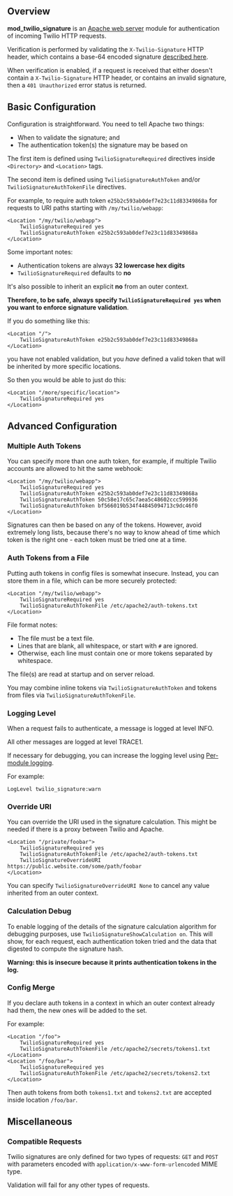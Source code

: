 ## Overview

**mod\_twilio\_signature** is an [Apache web server](http://en.wikipedia.org/wiki/Apache_HTTP_Server) module for authentication of incoming Twilio HTTP requests.

Verification is performed by validating the `X-Twilio-Signature` HTTP header, which contains a base-64 encoded signature [described here](https://www.twilio.com/docs/usage/security#validating-requests).

When verification is enabled, if a request is received that either doesn't contain a `X-Twilio-Signature` HTTP header, or contains an invalid signature, then a `401 Unauthorized` error status is returned.

## Basic Configuration

Configuration is straightforward. You need to tell Apache two things:

* When to validate the signature; and
* The authentication token(s) the signature may be based on

The first item is defined using `TwilioSignatureRequired` directives inside `<Directory>` and `<Location>` tags.

The second item is defined using `TwilioSignatureAuthToken` and/or `TwilioSignatureAuthTokenFile` directives.

For example, to require auth token `e25b2c593ab0def7e23c11d83349868a` for requests to URI paths starting with `/my/twilio/webapp`:

```
<Location "/my/twilio/webapp">
    TwilioSignatureRequired yes
    TwilioSignatureAuthToken e25b2c593ab0def7e23c11d83349868a
</Location>
```

Some important notes:

* Authentication tokens are always **32 lowercase hex digits**
* `TwilioSignatureRequired` defaults to **no**

It's also possible to inherit an explicit **no** from an outer context.

**Therefore, to be safe, always specify `TwilioSignatureRequired yes` when you want to enforce signature validation**.

If you do something like this:

```
<Location "/">
    TwilioSignatureAuthToken e25b2c593ab0def7e23c11d83349868a
</Location>
```

you have not enabled validation, but you _have_ defined a valid token that will be inherited by more specific locations.

So then you would be able to just do this:

```
<Location "/more/specific/location">
    TwilioSignatureRequired yes
</Location>
```

## Advanced Configuration

### Multiple Auth Tokens

You can specify more than one auth token, for example, if multiple Twilio accounts are allowed to hit the same webhook:

```
<Location "/my/twilio/webapp">
    TwilioSignatureRequired yes
    TwilioSignatureAuthToken e25b2c593ab0def7e23c11d83349868a
    TwilioSignatureAuthToken 50c58e17c65c7aea5c48602ccc599936
    TwilioSignatureAuthToken bf566019b534f44845094713c9dc46f0
</Location>
```

Signatures can then be based on any of the tokens. However, avoid extremely long lists, because there's no way to know ahead of time which token is the right one - each token must be tried one at a time.

### Auth Tokens from a File

Putting auth tokens in config files is somewhat insecure. Instead, you can store them in a file, which can be more securely protected:

```
<Location "/my/twilio/webapp">
    TwilioSignatureRequired yes
    TwilioSignatureAuthTokenFile /etc/apache2/auth-tokens.txt
</Location>
```
File format notes:
* The file must be a text file.
* Lines that are blank, all whitespace, or start with `#` are ignored.
* Otherwise, each line must contain one or more tokens separated by whitespace.

The file(s) are read at startup and on server reload.

You may combine inline tokens via `TwilioSignatureAuthToken` and tokens from files via `TwilioSignatureAuthTokenFile`.

### Logging Level

When a request fails to authenticate, a message is logged at level INFO.

All other messages are logged at level TRACE1.

If necessary for debugging, you can increase the logging level using [Per-module logging](https://httpd.apache.org/docs/current/logs.html#permodule).

For example:

```
LogLevel twilio_signature:warn
```

### Override URI

You can override the URI used in the signature calculation. This might be needed if there is a proxy between Twilio and Apache.

```
<Location "/private/foobar">
    TwilioSignatureRequired yes
    TwilioSignatureAuthTokenFile /etc/apache2/auth-tokens.txt
    TwilioSignatureOverrideURI https://public.website.com/some/path/foobar
</Location>
```

You can specify `TwilioSignatureOverrideURI None` to cancel any value inherited from an outer context.

### Calculation Debug

To enable logging of the details of the signature calculation algorithm for debugging purposes, use `TwilioSignatureShowCalculation on`. This will show, for each request, each authentication token tried and the data that digested to compute the signature hash.

**Warning: this is insecure because it prints authentication tokens in the log.**

### Config Merge

If you declare auth tokens in a context in which an outer context already had them, the new ones will be added to the set.

For example:

```
<Location "/foo">
    TwilioSignatureRequired yes
    TwilioSignatureAuthTokenFile /etc/apache2/secrets/tokens1.txt
</Location>
<Location "/foo/bar">
    TwilioSignatureRequired yes
    TwilioSignatureAuthTokenFile /etc/apache2/secrets/tokens2.txt
</Location>
```

Then auth tokens from both `tokens1.txt` and `tokens2.txt` are accepted inside location `/foo/bar`.

## Miscellaneous

### Compatible Requests

Twilio signatures are only defined for two types of requests: `GET` and `POST` with parameters encoded with `application/x-www-form-urlencoded` MIME type.

Validation will fail for any other types of requests.
